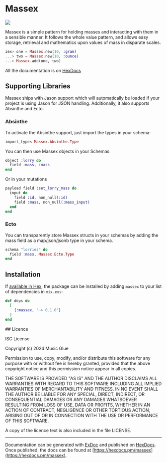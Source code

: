 # Massex

![](https://github.com/venndr/massex/workflows/CI/badge.svg)

Massex is a simple pattern for holding masses and interacting with them in a sensible manner.
It follows the whole value pattern, and allows easy storage, retrieval and mathematics upon
values of mass in disparate scales.

```elixir
iex> one = Massex.new(10, :gram)
...> two = Massex.new(10, :ounce)
...> Massex.add(one, two)
```

All the documentation is on [HexDocs](http://hexdocs.pm/massex)

## Supporting Libraries

Massex ships with Jason support which will automatically be loaded if
your project is using Jason for JSON handling. Additionally, it also
supports Absinthe and Ecto.

### Absinthe

To activate the Absinthe support, just import the types in your schema:

```elixir
import_types Massex.Absinthe.Type
```

You can then use Massex objects in your Schemas

```elixir
object :lorry do
  field :mass, :mass
end
```

Or in your mutations

```elixir
payload field :set_lorry_mass do
  input do
    field :id, non_null(:id)
    field :mass, non_null(:mass_input)
  end
end
```

### Ecto

You can transparently store Massex structs in your schemas by
adding the mass field as a map/json/jsonb type in your schema.

```elixir
schema "lorries" do
  field :mass, Massex.Ecto.Type
end
```

## Installation

If [available in Hex](https://hex.pm/docs/publish), the package can be installed
by adding `massex` to your list of dependencies in `mix.exs`:

```elixir
def deps do
  [
    {:massex, "~> 0.1.0"}
  ]
end
```

## Licence

ISC License

Copyright (c) 2024 Music Glue

Permission to use, copy, modify, and/or distribute this software for any
purpose with or without fee is hereby granted, provided that the above
copyright notice and this permission notice appear in all copies.

THE SOFTWARE IS PROVIDED "AS IS" AND THE AUTHOR DISCLAIMS ALL WARRANTIES WITH
REGARD TO THIS SOFTWARE INCLUDING ALL IMPLIED WARRANTIES OF MERCHANTABILITY
AND FITNESS. IN NO EVENT SHALL THE AUTHOR BE LIABLE FOR ANY SPECIAL, DIRECT,
INDIRECT, OR CONSEQUENTIAL DAMAGES OR ANY DAMAGES WHATSOEVER RESULTING FROM
LOSS OF USE, DATA OR PROFITS, WHETHER IN AN ACTION OF CONTRACT, NEGLIGENCE OR
OTHER TORTIOUS ACTION, ARISING OUT OF OR IN CONNECTION WITH THE USE OR
PERFORMANCE OF THIS SOFTWARE.

A copy of the licence text is also included in the file LICENSE.

---

Documentation can be generated with [ExDoc](https://github.com/elixir-lang/ex_doc)
and published on [HexDocs](https://hexdocs.pm). Once published, the docs can
be found at [https://hexdocs.pm/massex](https://hexdocs.pm/massex).

